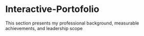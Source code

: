 # Interactive-Portofolio
This section presents my professional background, measurable achievements, and leadership scope
